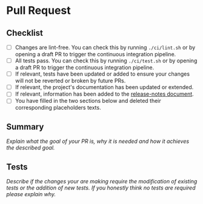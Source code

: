 # Pull Request

## Checklist

<!-- The higher the quality of your PR and its description, the sooner your changes are likely to
get merged. In order to help yourself as well as the project maintainer please read the contribution
guideline -->

- [ ] Changes are lint-free. You can check this by running `./ci/lint.sh` or by opening a draft PR to trigger the continuous integration pipeline.
- [ ] All tests pass. You can check this by running `./ci/test.sh` or by opening a draft PR to trigger the continuous integration pipeline.
- [ ] If relevant, tests have been updated or added to ensure your changes will not be reverted or broken by future PRs.
- [ ] If relevant, the project's documentation has been updated or extended.
- [ ] If relevant, information has been added to the [release-notes document](../RELEASE_NOTES.md).
- [ ] You have filled in the two sections below and deleted their corresponding placeholders texts.

## Summary

_Explain what the goal of your PR is, why it is needed and how it achieves the described goal._

## Tests

_Describe if the changes your are making require the modification of existing tests or the addition
of new tests. If you honestly think no tests are required please explain why._
